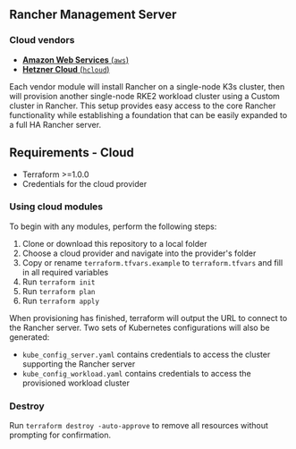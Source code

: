 ## Rancher Management Server

### Cloud vendors

- [**Amazon Web Services** (`aws`)](./rancher/aws)
- [**Hetzner Cloud** (`hcloud`)](./rancher/hetzner)

Each vendor module will install Rancher on a single-node K3s cluster, then will provision another single-node RKE2 workload cluster using a Custom cluster in Rancher.
This setup provides easy access to the core Rancher functionality while establishing a foundation that can be easily expanded to a full HA Rancher server.

## Requirements - Cloud

- Terraform >=1.0.0
- Credentials for the cloud provider

### Using cloud modules

To begin with any modules, perform the following steps:

1. Clone or download this repository to a local folder
2. Choose a cloud provider and navigate into the provider's folder
3. Copy or rename `terraform.tfvars.example` to `terraform.tfvars` and fill in all required variables
4. Run `terraform init`
5. Run `terraform plan`
6. Run `terraform apply`

When provisioning has finished, terraform will output the URL to connect to the Rancher server.
Two sets of Kubernetes configurations will also be generated:

- `kube_config_server.yaml` contains credentials to access the cluster supporting the Rancher server
- `kube_config_workload.yaml` contains credentials to access the provisioned workload cluster

### Destroy

Run `terraform destroy -auto-approve` to remove all resources without prompting for confirmation.
